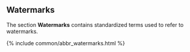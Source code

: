 ## Watermarks

The section **Watermarks** contains standardized terms used to refer to watermarks.

{% include common/abbr_watermarks.html %}